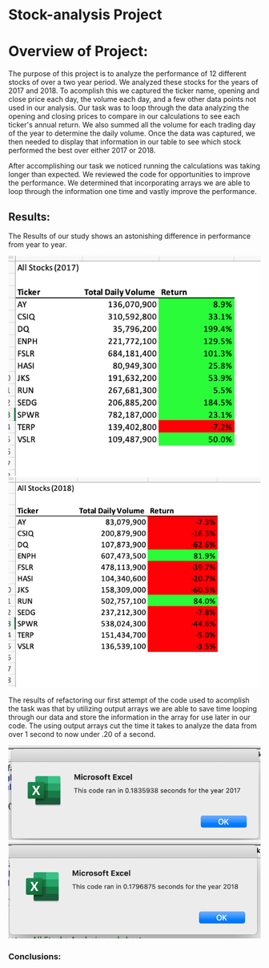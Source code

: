 # Stock-analysis Project

# Overview of Project: 

The purpose of this project is to analyze the performance of 12 different stocks of over a two year period. We analyzed these stocks for the years of 2017 and 2018. To acomplish this we captured the ticker name, opening and close price each day, the volume each day, and a few other data points not used in our analysis. Our task was to loop through the data analyzing the opening and closing prices to compare in our calculations to see each ticker's annual return. We also summed all the volume for each trading day of the year to determine the daily volume. Once the data was captured, we then needed to display that information in our table to see which stock performed the best over either 2017 or 2018. 

After accomplishing our task we noticed running the calculations was taking longer than expected. We reviewed the code for opportunities to improve the performance. We determined that incorporating arrays we are able to loop through the information one time and vastly improve the performance. 


## Results:

The Results of our study shows an astonishing difference in performance from year to year. 

![Screen%20Shot%202020-10-03%20at%202.17.50%20PM.png](https://github.com/austink24/stock-analysis/blob/master/Screen%20Shot%202020-10-03%20at%202.17.50%20PM.png)
![2018 returns](https://github.com/austink24/stock-analysis/blob/master/Screen%20Shot%202020-10-03%20at%202.18.26%20PM.png)


The results of refactoring our first attempt of the code used to acomplish the task was that by utilizing output arrays we are able to save time looping through  our data and store the information in the array for use later in our code. The using output arrays cut the time it takes to analyze the data from over 1 second to now under .20 of a second. 


![2017 timer](https://github.com/austink24/stock-analysis/blob/master/VBA_Challenge_2017..png)
![2018 timer](https://github.com/austink24/stock-analysis/blob/master/VBA_Challenge_2018.png)


### Conclusions:
